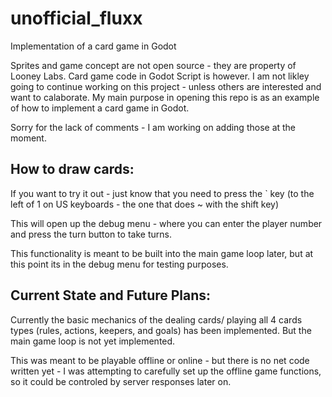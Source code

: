 # unofficial_fluxx
Implementation of a card game in Godot 

Sprites and game concept are not open source - they are property of Looney Labs. Card game code in Godot Script is however. I am not likley going to continue working on this project - unless others are interested and want to calaborate. My main purpose in opening this repo is as an example of how to implement a card game in Godot. 

Sorry for the lack of comments - I am working on adding those at the moment.

## How to draw cards:

If you want to try it out - just know that you need to press the ` key (to the left of 1 on US keyboards - the one that does ~ with the shift key) 

This will open up the debug menu - where you can enter the player number and press the turn button to take turns. 

This functionality is meant to be built into the main game loop later, but at this point its in the debug menu for testing purposes.

## Current State and Future Plans:

Currently the basic mechanics of the dealing cards/ playing all 4 cards types (rules, actions, keepers, and goals) has been implemented. But the main game loop is not yet implemented. 

This was meant to be playable offline or online - but there is no net code written yet - I was attempting to carefully set up the offline game functions, so it could be controled by server responses later on.
